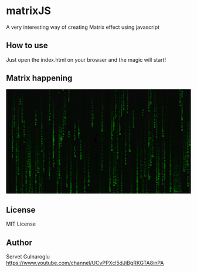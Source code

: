 # matrixJS
A very interesting way of creating Matrix effect using javascript

## How to use
Just open the index.html on your browser and the magic will start!

## Matrix happening
<img src="bg.png" />

## License
MIT License

## Author
Servet Gulnaroglu
https://www.youtube.com/channel/UCvPPXcl5dJiBgRKGTA8inPA
